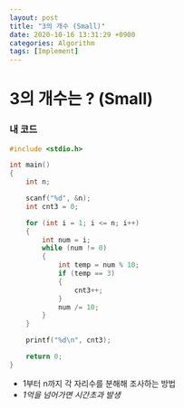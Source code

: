 ```yaml
---
layout: post
title: "3의 개수 (Small)"
date: 2020-10-16 13:31:29 +0900
categories: Algorithm
tags: [Implement]
---
```


# 3의 개수는 ? (Small)

### 내 코드

```c
#include <stdio.h>

int main()
{
    int n;

    scanf("%d", &n);
    int cnt3 = 0;

    for (int i = 1; i <= n; i++)
    {
        int num = i;
        while (num != 0)
        {
            int temp = num % 10;
            if (temp == 3)
            {
                cnt3++;
            }
            num /= 10;
        }
    }

    printf("%d\n", cnt3);

    return 0;
}
```

- 1부터 n까지 각 자리수를 분해해 조사하는 방법
- _1억을 넘어가면 시간초과 발생_

